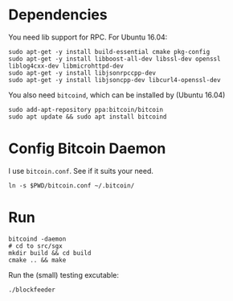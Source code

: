 Dependencies
============

You need lib support for RPC. For Ubuntu 16.04:

    sudo apt-get -y install build-essential cmake pkg-config
    sudo apt-get -y install libboost-all-dev libssl-dev openssl liblog4cxx-dev libmicrohttpd-dev
    sudo apt-get -y install libjsonrpccpp-dev
    sudo apt-get -y install libjsoncpp-dev libcurl4-openssl-dev

You also need `bitcoind`, which can be installed by (Ubuntu 16.04)

    sudo add-apt-repository ppa:bitcoin/bitcoin
    sudo apt update && sudo apt install bitcoind



Config Bitcoin Daemon
=====================

I use `bitcoin.conf`. See if it suits your need.

    ln -s $PWD/bitcoin.conf ~/.bitcoin/

Run
===

    bitcoind -daemon
    # cd to src/sgx
    mkdir build && cd build
    cmake .. && make

Run the (small) testing excutable:

    ./blockfeeder
